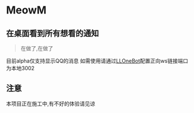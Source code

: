 # MeowM

## 在桌面看到所有想看的通知

> 在做了,在做了

目前alpha仅支持显示QQ的消息
如需使用请通过[LLOneBot](https://github.com/LLOneBot/LLOneBot)配置正向ws链接端口为本地3002

## 注意

本项目正在施工中,有不好的体验请见谅
